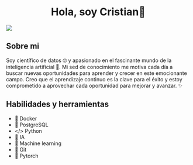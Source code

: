 <div align="center">
<h1 align="center">Hola, soy Cristian👋</h1>
</div>
<img src="https://i.imgur.com/1KxuQH5.png">


## Sobre mi

Soy científico de datos 🤓 y apasionado en el fascinante mundo de la inteligencia artificial 🤖. Mi sed de conocimiento me motiva cada día a buscar nuevas oportunidades para aprender y crecer en este emocionante campo. Creo que el aprendizaje continuo es la clave para el éxito y estoy comprometido a aprovechar cada oportunidad para mejorar y avanzar. ✨

## Habilidades y herramientas

- 🐳 Docker
- 🐘 PostgreSQL
- </> Python
- 🤖 IA
- 🧠 Machine learning
- 🔧 Git
- 🤖 Pytorch

<br>



<!--
**Cristianfax-23/Cristianfax-23** is a ✨ _special_ ✨ repository because its `README.md` (this file) appears on your GitHub profile.

Here are some ideas to get you started:

- 🔭 I’m currently working on ...
- 🌱 I’m currently learning ...
- 👯 I’m looking to collaborate on ...
- 🤔 I’m looking for help with ...
- 💬 Ask me about ...
- 📫 How to reach me: ...
- 😄 Pronouns: ...
- ⚡ Fun fact: ...
-->
